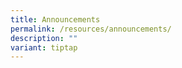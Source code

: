 ```yaml
---
title: Announcements
permalink: /resources/announcements/
description: ""
variant: tiptap
---
```

<p></p>
<p></p>
<p></p>